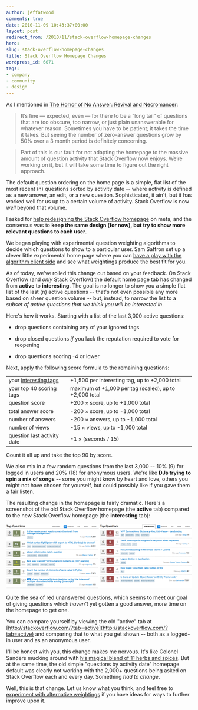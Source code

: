 ```yaml
---
author: jeffatwood
comments: true
date: 2010-11-09 10:43:37+00:00
layout: post
redirect_from: /2010/11/stack-overflow-homepage-changes
hero: 
slug: stack-overflow-homepage-changes
title: Stack Overflow Homepage Changes
wordpress_id: 6071
tags:
- company
- community
- design
---
```


As I mentioned in [The Horror of No Answer: Revival and Necromancer](http://blog.stackoverflow.com/2010/11/the-horror-of-no-answer-revival-and-necromancer/):



> It’s fine — expected, even — for there to be a “long tail” of questions that are too obscure, too narrow, or just plain unanswerable for whatever reason. Sometimes you have to be patient; it takes the time it takes. But seeing the number of zero-answer questions grow by 50% over a 3 month period is definitely concerning.

> Part of this is our fault for not adapting the homepage to the massive amount of question activity that Stack Overflow now enjoys. We’re working on it, but it will take some time to figure out the right approach.




The default question ordering on the home page is a simple, flat list of the most recent (n) questions sorted by activity date -- where activity is defined as a new answer, an edit, or a new question. Sophisticated, it ain't, but it has worked well for us up to a certain volume of activity. Stack Overflow is now _well_ beyond that volume.

I asked for [help redesigning the Stack Overflow homepage](http://meta.stackoverflow.com/questions/69063/help-us-redesign-the-stack-overflow-homepage) on meta, and the consensus was to **keep the same design (for now), but try to show more relevant questions to each user**. 

We began playing with experimental question weighting algorithms to decide which questions to show to a particular user. Sam Saffron set up a clever little experimental home page where you can [have a play with the algorithm client side](http://meta.stackoverflow.com/questions/69571/help-us-choose-a-sort-order-for-the-stack-overflow-homepage) and see what weightings produce the best fit for you.

As of today, we've rolled this change out based on your feedback. On Stack Overflow (and _only_ Stack Overflow) the default home page tab has changed from **active** to **interesting**. The goal is no longer to show you a simple flat list of the last (n) active questions -- that's not even possible any more based on sheer question volume -- but, instead, to narrow the list to a _subset of active questions that we think you will be interested in_.

Here's how it works. Starting with a list of the last 3,000 active questions:





  * drop questions containing any of your ignored tags

  * drop closed questions _if_ you lack the reputation required to vote for reopening

  * drop questions scoring -4 or lower


Next, apply the following score formula to the remaining questions:

<table cellpadding="4" width="600" cellspacing="4" >
<tr >

<td >your <a href="http://blog.stackoverflow.com/2008/10/expressing-your-tag-preferences/">interesting tags</a>
</td>

<td >+1,500 per interesting tag, up to +2,000 total
</td>
</tr>
<tr >

<td >your top 40 scoring tags
</td>

<td >maximum of +1,000 per tag (scaled), up to +2,000 total
</td>
</tr>
<tr >

<td >question score
</td>

<td >+200 × score, up to +1,000 total
</td>
</tr>
<tr >

<td >total answer score
</td>

<td >-200 × score, up to -1,000 total
</td>
</tr>
<tr >

<td >number of answers
</td>

<td >-200 × answers, up to -1,000 total
</td>
</tr>
<tr >

<td >number of views
</td>

<td >-15 × views, up to -1,000 total
</td>
</tr>
<tr >

<td >question last activity date
</td>

<td >-1 × (seconds / 15)
</td>
</tr>
</table>

Count it all up and take the top 90 by score.

We also mix in a few random questions from the last 3,000 -- 10% (9) for logged in users and 20% (18) for anonymous users. We're like **DJs trying to spin a mix of songs** -- some you might know by heart and love, others you might not have chosen for yourself, but could possibly like if you gave them a fair listen.

The resulting change in the homepage is fairly dramatic. Here's a screenshot of the old Stack Overflow homepage (the **active** tab) compared to the new Stack Overflow homepage (the **interesting** tab):

[![](/images/wordpress/interesting-vs-active.png)](/images/wordpress/interesting-vs-active-large.png)

Quite the sea of red unanswered questions, which seems to meet our goal of giving questions which _haven't_ yet gotten a good answer, more time on the homepage to get one.

You can compare yourself by viewing the old "active" tab at [http://stackoverflow.com/?tab=active](http://stackoverflow.com/?tab=active) and comparing that to what you get shown -- both as a logged-in user and as an anonymous user.

I'll be honest with you, this change makes me nervous. It's like Colonel Sanders mucking around with [his magical blend of 11 herbs and spices](http://www.kfc.com/about/secret.asp). But at the same time, the old simple "questions by activity date" homepage default was clearly not working with the 2,000+ questions being asked on Stack Overflow each and every day. Something _had to change_.

Well, this is that change. Let us know what you think, and feel free to [experiment with alternative weightings](http://meta.stackoverflow.com/questions/69571/help-us-choose-a-sort-order-for-the-stack-overflow-homepage) if you have ideas for ways to further improve upon it.

